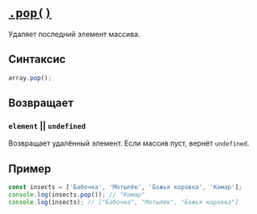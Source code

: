 # [`.pop()`](../index.md)

Удаляет последний элемент массива.

## Синтаксис

```js
array.pop();
```

## Возвращает

### `element` || `undefined`

Возвращает удалённый элемент. Если массив пуст, вернёт `undefined`.

## Пример

```js
const insects = ['Бабочка', 'Мотылёк', 'Божья коровка', 'Комар'];
console.log(insects.pop()); // "Комар"
console.log(insects); // ["Бабочка", "Мотылёк", "Божья коровка"]
```

